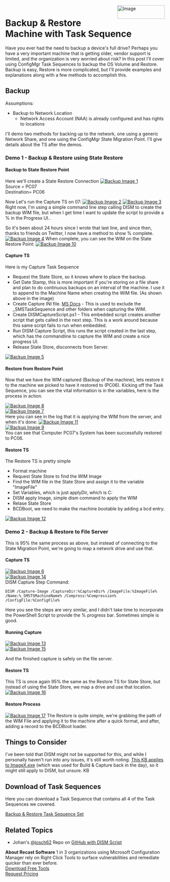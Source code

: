 <img style="float: right;" src="https://docs.recastsoftware.com/media/Recast-Logo-Dark_Horizontal_nav.png"  alt="Image" height="43" width="150">

# Backup & Restore Machine with Task Sequence

Have you ever had the need to backup a device's full drive?  Perhaps you have a very important machine that is getting older, vendor support is limited, and the organization is very worried about risk?  In this post I'll cover using ConfigMgr Task Sequences to backup the OS Volume and Restore.  Backup is easy, Restore is more complicated, but I'll provide examples and explanations along with a few methods to accomplish this.

## Backup

Assumptions:

- Backup to Network Location  
  - Network Access Account (NAA) is already configured and has rights to locations

I'll demo two methods for backing up to the network, one using a generic Network Share, and one using the ConfigMgr State Migration Point.  I'll give details about the TS after the demos.

### Demo 1 - Backup & Restore using State Restore

#### Backup to State Restore Point

Here we'll create a State Restore Connection
[![Backup Image 1](media/BackupTS01.png)](media/BackupTS01.png)  
Source = PC07  
Destination= PC06

Now Let's run the Capture TS on 07:
[![Backup Image 2](media/BackupTS02.png)](media/BackupTS02.png)
[![Backup Image 3](media/BackupTS03.png)](media/BackupTS03.png)
Right now, I'm using a simple command line step calling DISM to create the backup WIM file, but when I get time I want to update the script to provide a % in the Progress UI..

So it's been about 24 hours since I wrote that last line, and since then, thanks to friends on Twitter, I now have a method to show % complete.
[![Backup Image 4](media/BackupTS04.png)](media/BackupTS04.png)
When complete, you can see the WIM on the State Restore Point:
[![Backup Image 10](media/BackupTS10.png)](media/BackupTS10.png)  

#### Capture TS

Here is my Capture Task Sequence

- Request the State Store, so it knows where to place the backup.
- Get Date Stamp, this is more important if you're storing on a file share and plan to do continuous backups on an interval of the machine.  I use it to append to the Machine Name when creating the WIM file. (As shown above in the image)
- Create Capture INI file. [MS Docs](https://docs.microsoft.com/en-us/windows-hardware/manufacture/desktop/dism-configuration-list-and-wimscriptini-files-winnext) - This is used to exclude the _SMSTaskSequence and other folders when capturing the WIM.
- Create DISMCaptureScript.ps1 - This embedded script creates another script that gets called in the next step.  This is a work around because this same script fails to run when embedded.
- Run DISM Capture Script, this runs the script created in the last step, which has the commandline to capture the WIM and create a nice progress UI.
- Release State Store, disconnects from Server.

[![Backup Image 5](media/BackupTS05.png)](media/BackupTS05.png)

#### Restore from Restore Point

Now that we have the WIM captured (Backup of the machine), lets restore it to the machine we picked to have it restored to (PC06).  Kicking off the Task Sequence, you can see the vital information is in the variables, here is the process in action.

[![Backup Image 8](media/BackupTS08.png)](media/BackupTS08.png)  
[![Backup Image 7](media/BackupTS07.png)](media/BackupTS07.png)  
Here you can see in the log that it is applying the WIM from the server, and when it's done:
[![Backup Image 11](media/BackupTS11.png)](media/BackupTS11.png)  
[![Backup Image 9](media/BackupTS09.png)](media/BackupTS09.png)  
You can see that Computer PC07's System has been successfully restored to PC06.

#### Restore TS

The Restore TS is pretty simple

- Format machine
- Request State Store to find the WIM Image
- Find the WIM file in the State Store and assign it to the variable "ImageFile"
- Set Variables, which is just applyDir, which is C:
- DISM apply Image, simple dism command to apply the WIM
- Relase State Store
- BCDBoot, we need to make the machine bootable by adding a bcd entry.

[![Backup Image 12](media/BackupTS12.png)](media/BackupTS12.png)

### Demo 2 - Backup & Restore to File Server

This is 95% the same process as above, but instead of connecting to the State Migration Point, we're going to map a network drive and use that.

#### Capture TS

[![Backup Image 6](media/BackupTS06.png)](media/BackupTS06.png)  
[![Backup Image 14](media/BackupTS14.png)](media/BackupTS14.png)  
DISM Capture Step Command:

```
DISM /Capture-Image /CaptureDir:%CaptureDir% /ImageFile:%ImageFile% /Name:%_SMSTSMachineName% /Compress:%Compression% /ConfigFile:%ConfigFile%
```

Here you see the steps are very similar, and I didn't take time to incorporate the PowerShell Script to provide the % progress bar.  Sometimes simple is good.

#### Running Capture

[![Backup Image 13](media/BackupTS13.png)](media/BackupTS13.png)  
[![Backup Image 15](media/BackupTS15.png)](media/BackupTS15.png)

And the finished capture is safely on the file server.

#### Restore TS

This TS is once again 95% the same as the Restore TS for State Store, but instead of using the State Store, we map a drive and use that location.
[![Backup Image 16](media/BackupTS16.png)](media/BackupTS16.png)

#### Restore Process

[![Backup Image 17](media/BackupTS17.png)](media/BackupTS17.png)
The Restore is quite simple, we're grabbing the path of the WIM File and applying it to the machine after a quick format, and after, adding a record to the BCDBoot loader.

## Things to Consider

I've been told that DISM might not be supported for this, and while I personally haven't run into any issues, it's still worth noting.  [This KB applies to ImageX.exe](https://support.microsoft.com/en-us/help/935467/you-cannot-use-the-imagex-exe-tool-as-a-backup-tool-for-a-windows-comp) (which was used for Build & Capture back in the day), so it might still apply to DISM, but unsure.  KB

## Download of Task Sequences

Here you can download a Task Sequence that contains all 4 of the Task Sequences we covered.

[Backup & Restore Task Sequence Set](https://github.com/recast-software/ConfigMgr-Docs/tree/main/TaskSequence/media/BackupRestore.zip)

## Related Topics

- Johan's [@josch62](https://twitter.com/josch62) Repo on [GitHub with DISM Script](https://github.com/Josch62/Experimental)

**About Recast Software**
1 in 3 organizations using Microsoft Configuration Manager rely on Right Click Tools to surface vulnerabilities and remediate quicker than ever before.  
[Download Free Tools](https://www.recastsoftware.com/?utm_source=cmdocs&utm_medium=referral&utm_campaign=cmdocs#formarea)  
[Request Pricing](https://www.recastsoftware.com/pricing?utm_source=cmdocs&utm_medium=referral&utm_campaign=cmdocs)